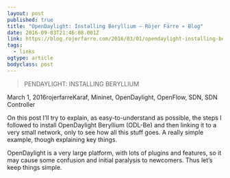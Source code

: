 ```yaml
---
layout: post 
published: true 
title: "OpenDaylight: Installing Beryllium – Röjer Färre » Blog" 
date: 2016-09-03T21:46:08.001Z 
link: https://blog.rojerfarre.com/2016/03/01/opendaylight-installing-beryllium/ 
tags:
  - links
ogtype: article 
bodyclass: post 
---
```


> PENDAYLIGHT: INSTALLING BERYLLIUM

March 1, 2016rojerfarreKaraf, Mininet, OpenDaylight, OpenFlow, SDN, SDN Controller


On this post I’ll try to explain, as easy-to-understand as possible, the steps I followed to install OpenDaylight Beryllium (ODL-Be) and then linking it to a very small network, only to see how all this stuff goes. A really simple example, though explaining key things.

OpenDaylight is a very large platform, with lots of plugins and features, so it may cause some confusion and initial paralysis to newcomers. Thus let’s keep things simple.

